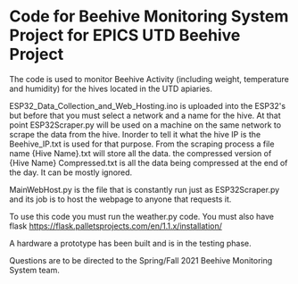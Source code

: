 # Code for Beehive Monitoring System Project for EPICS UTD Beehive Project

The code is used to monitor Beehive Activity (including weight, temperature and humidity) for the hives located in the UTD apiaries.

ESP32_Data_Collection_and_Web_Hosting.ino is uploaded into the ESP32's but before that you must select a network and a name for the hive.
At that point ESP32Scraper.py will be used on a machine on the same network to scrape the data from the hive. Inorder to tell it what the hive IP is the Beehive_IP.txt is used for that purpose. From the scraping process a file name {Hive Name}.txt will store all the data. the compressed version of  {Hive Name} Compressed.txt is all the data being compressed at the end of the day. It can be mostly ignored.

MainWebHost.py is the file that is constantly run just as ESP32Scraper.py and its job is to host the webpage to anyone that requests it.

To use this code you must run the weather.py code. You must also have flask
https://flask.palletsprojects.com/en/1.1.x/installation/

A hardware a prototype has been built and is in the testing phase. 

Questions are to be directed to the Spring/Fall 2021 Beehive Monitoring System team. 
